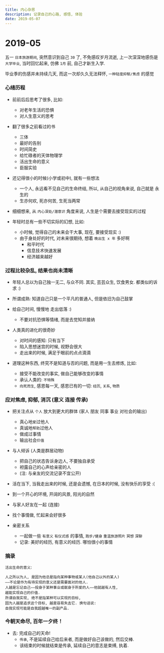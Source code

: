 ```yaml
---
title: 内心杂思
description: 记录自己的心路, 感悟, 体验
date: 2019-05-07
---
```


2019-05
=======

五一 `日本旅游期间`, 突然意识到自己 `30` 了, 不免感叹岁月流逝,
上一次深深地感伤是 `大学毕业`, 当时回忆起来, 仿佛 `1月` 前, 自己才新生入学.

毕业季的伤感并未持续几天, 而这一次却久久无法释怀, `一种轻度抑郁/焦虑` 的感觉

### 心绪历程

* 前前后后思考了很多, 比如:
  - 对老年生活的恐惧
  - 对人生意义的思考

* 翻了很多之前看过的书
  - 三体
  - 最好的告别
  - 时间简史
  - 给忙碌者的天体物理学
  - 活出生命的意义
  - 臣服实验

* 还记得很小的时候(小学或初中), 就有一些想法
  - 一个人, 永远看不见自己的生命终结, 所以, 从自己的视角来说, 自己就是 永生的
  - 生亦何欢, 死亦何苦, 生死当两常

* 细细想来, 从 `内心深处/潜意识` 角度来说, 人生是个需要去接受现实的过程

* 年轻时总有一些不切实际的幻想, 比如:
  - 小时候, 觉得自己的未来会干大事, 现在, 要接受现实 :)
  - 由于身处好的时代, 对未来很期待, 想着 `晚出生 x 年` 多好啊
    * 和平时代
    * 信息技术快速发展
    * 经济越来越好

### 过程比较杂乱, 结果也尚未清晰

* 年轻人总以为自己独一无二, 与众不同. 其实, 芸芸众生, 饮食男女. 都类似的诉求 :)

* 所谓成熟: 知道自己只是一个平凡的普通人, 但是依旧为自己鼓掌

* 给自己时间, 慢慢地 走出低落 :)
  - 不要对抗恐惧等情绪, 而是去觉知并接纳

* 人类真的进化的很奇妙
  - 对时间的感知: 只有当下
  - 陷入思想迷宫的时候, 视野会很大
  - 走出来的时候, 满足于眼前的点点滴滴

* 道理这种东西, 终究不是知道与否的问题, 而是用一生去修炼, 比如:
  - 接受不能改变的事实, 做自己能够改变的事情
  - 承认人类的: `不特殊`
  - `向死而生`, 感恩每一天, 感恩已有的一切: `经历`, `关系`, `物质`

### 应对焦虑, 抑郁, 消沉 (意义 连接 传承)

* 把关注点从 `个人` 放大到更大的群体 (家人 朋友 同事 事业 对社会的输出)
  - 真心地`爱`过他人
  - 真诚地`帮助`过他人
  - 做成过事情
  - 输出社会`价值`

* 与人倾诉 (人类是群居动物)
  - 把自己的状态告诉身边人, 不要独自承受
  - 袒露自己的心声给亲密的人
  - (注: 与亲友的交流记录不宜公开)

* 活在当下, 当我走出来的时候, 还是会遗憾, 在日本的时候, 没有快乐的享受 :(

* 到一个开心的环境, 开阔的风景, 阳光的自然

* 与家人好友在一起 (连接)

* 找个事情做, 忙起来会好很多

* 亲密关系
  - 一起做一些 `有意义` `有仪式感` 的事情, `跑步/健身` `重温旅游照片` `冥想` `深聊`
  - 记录: 美好的经历, 有意义的经历. 哪怕很小的事情

### 摘录

`活出生命的意义`:

```
人之所以为人, 是因为他总是指向某种事物或某人(他自己以外的某人)
——不论是作为有待实现的意义还是需要面对的他人.
人越是忘记自己——投身于某种事业或献身于所爱的人——他就越有人性,
越能实现自己的价值.
所谓自我实现, 绝不是指某种可以实现的目标,
因为人越是追求这个目标, 越是容易失去它. 换句话说:
自我实现可能是自我超越唯一的副产品.
```

### 今朝天命尽, 百年一夕终！

* 去: 完成自己的天命!
  - `传承`, 不是延续自己给后来者, 而是做好自己该做的, 然后交棒.
  - 该结束的时候就结束是传承, 延续自己的意志是束缚, 执着.
